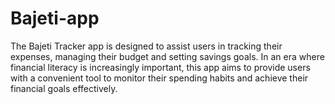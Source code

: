 # Bajeti-app
The Bajeti Tracker app is designed to assist users in tracking their expenses, managing their budget and setting savings goals. In an era where financial literacy is increasingly important, this app aims to provide users with a convenient tool to monitor their spending habits and achieve their financial goals effectively.
